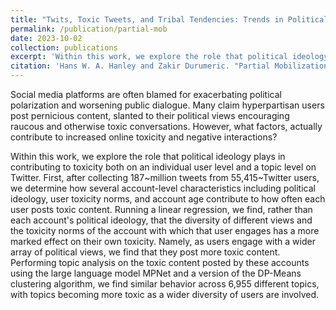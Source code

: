 ```yaml
---
title: "Twits, Toxic Tweets, and Tribal Tendencies: Trends in Politically Polarized Posts on Twitter"
permalink: /publication/partial-mob
date: 2023-10-02
collection: publications
excerpt: 'Within this work, we explore the role that political ideology plays in contributing to toxicity both on an individual user level and a topic level on Twitter.'
citation: 'Hans W. A. Hanley and Zakir Durumeric. "Partial Mobilization: Tracking Multilingual Information Flows Amongst Russian Media Outlets and Telegram." (2023).'
---
```

Social media platforms are often blamed for exacerbating political polarization and worsening public dialogue. Many claim hyperpartisan users post pernicious content, slanted to their political views encouraging raucous and otherwise toxic conversations. However, what factors, actually contribute to increased online toxicity and negative interactions? 

Within this work, we explore the role that political ideology plays in contributing to toxicity both on an individual user level and a topic level on Twitter. First, after collecting 187~million tweets from 55,415~Twitter users, we determine how several account-level characteristics including political ideology, user toxicity norms, and account age contribute to how often each user posts toxic content. Running a linear regression, we find, rather than each account's political ideology, that the diversity of different views and the toxicity norms of the account with which that user engages has a more marked effect on their own toxicity. Namely, as users engage with a wider array of political views, we find that they post more toxic content. Performing topic analysis on the toxic content posted by these accounts using the large language model MPNet and a version of the DP-Means clustering algorithm, we find similar behavior across 6,955 different topics, with topics becoming more toxic as a wider diversity of users are involved.
